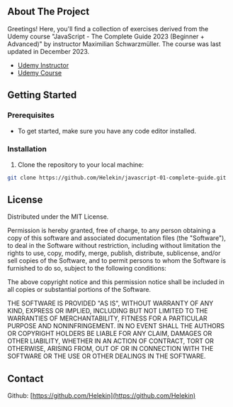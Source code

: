 ## About The Project

Greetings! Here, you'll find a collection of exercises derived from the Udemy course "JavaScript - The Complete Guide 2023 (Beginner + Advanced)" by instructor Maximilian Schwarzmüller. The course was last updated in December 2023.

- [Udemy Instructor](https://www.udemy.com/user/brad-traversy/)
- [Udemy Course](https://www.udemy.com/course/bootstrap-4-from-scratch-with-5-projects/)

## Getting Started

### Prerequisites

- To get started, make sure you have any code editor installed.

### Installation

1. Clone the repository to your local machine:

```sh
git clone https://github.com/Helekin/javascript-01-complete-guide.git
```

## License

Distributed under the MIT License.

Permission is hereby granted, free of charge, to any person obtaining a copy of this software and associated documentation files (the "Software"), to deal in the Software without restriction, including without limitation the rights to use, copy, modify, merge, publish, distribute, sublicense, and/or sell copies of the Software, and to permit persons to whom the Software is furnished to do so, subject to the following conditions:

The above copyright notice and this permission notice shall be included in all copies or substantial portions of the Software.

THE SOFTWARE IS PROVIDED "AS IS", WITHOUT WARRANTY OF ANY KIND, EXPRESS OR IMPLIED, INCLUDING BUT NOT LIMITED TO THE WARRANTIES OF MERCHANTABILITY, FITNESS FOR A PARTICULAR PURPOSE AND NONINFRINGEMENT. IN NO EVENT SHALL THE AUTHORS OR COPYRIGHT HOLDERS BE LIABLE FOR ANY CLAIM, DAMAGES OR OTHER LIABILITY, WHETHER IN AN ACTION OF CONTRACT, TORT OR OTHERWISE, ARISING FROM, OUT OF OR IN CONNECTION WITH THE SOFTWARE OR THE USE OR OTHER DEALINGS IN THE SOFTWARE.

## Contact

Github: [https://github.com/Helekin](https://github.com/Helekin)
